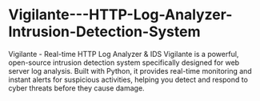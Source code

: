 # Vigilante---HTTP-Log-Analyzer-Intrusion-Detection-System
Vigilante - Real-time HTTP Log Analyzer &amp; IDS Vigilante is a powerful, open-source intrusion detection system specifically designed for web server log analysis. Built with Python, it provides real-time monitoring and instant alerts for suspicious activities, helping you detect and respond to cyber threats before they cause damage.
